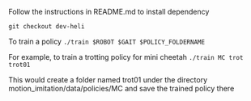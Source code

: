 Follow the instructions in README.md to install dependency

``` git checkout dev-heli ```

To train a policy
```./train $ROBOT $GAIT $POLICY_FOLDERNAME```

For example, to train a trotting policy for mini cheetah
```./train MC trot trot01```

This would create a folder named trot01 under the directory motion_imitation/data/policies/MC and save the trained policy there
